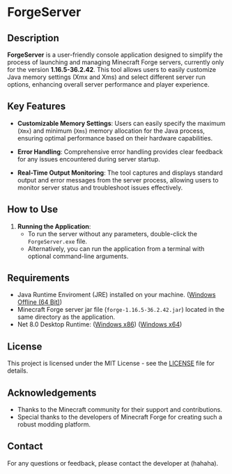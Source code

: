 # ForgeServer

## Description

**ForgeServer** is a user-friendly console application designed to simplify the process of launching and managing Minecraft Forge servers, currently only for the version **1.16.5-36.2.42**. This tool allows users to easily customize Java memory settings (Xmx and Xms) and select different server run options, enhancing overall server performance and player experience.

## Key Features
  
- **Customizable Memory Settings**: Users can easily specify the maximum (`Xmx`) and minimum (`Xms`) memory allocation for the Java process, ensuring optimal performance based on their hardware capabilities.

- **Error Handling**: Comprehensive error handling provides clear feedback for any issues encountered during server startup.

- **Real-Time Output Monitoring**: The tool captures and displays standard output and error messages from the server process, allowing users to monitor server status and troubleshoot issues effectively.

## How to Use

1. **Running the Application**:
   - To run the server without any parameters, double-click the `ForgeServer.exe` file.
   - Alternatively, you can run the application from a terminal with optional command-line arguments.

## Requirements

- Java Runtime Enviroment (JRE) installed on your machine. ([Windows Offline (64 Bit)](https://www.java.com/en/download/manual.jsp))
- Minecraft Forge server jar file (`forge-1.16.5-36.2.42.jar`) located in the same directory as the application.
- Net 8.0 Desktop Runtime:
  ([Windows x86](https://dotnet.microsoft.com/en-us/download/dotnet/thank-you/sdk-8.0.402-windows-x86-installer))
  ([Windows x64](https://dotnet.microsoft.com/en-us/download/dotnet/thank-you/sdk-8.0.402-windows-x64-installer))

## License

This project is licensed under the MIT License - see the [LICENSE](../LICENSE.md) file for details.

## Acknowledgements

- Thanks to the Minecraft community for their support and contributions.
- Special thanks to the developers of Minecraft Forge for creating such a robust modding platform.

## Contact

For any questions or feedback, please contact the developer at (hahaha).
